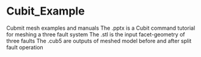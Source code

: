 # Cubit_Example
Cubmit mesh examples and manuals
The .pptx is a Cubit command tutorial for meshing a three fault system
The .stl is the input facet-geometry of three faults
The .cub5 are outputs of meshed model before and after split fault operation
